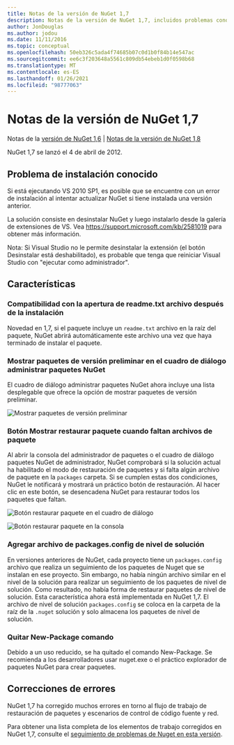 ```yaml
---
title: Notas de la versión de NuGet 1,7
description: Notas de la versión de NuGet 1,7, incluidos problemas conocidos, correcciones de errores, características agregadas y DCR.
author: JonDouglas
ms.author: jodou
ms.date: 11/11/2016
ms.topic: conceptual
ms.openlocfilehash: 50eb326c5ada4f74685b07c0d1b0f84b14e547ac
ms.sourcegitcommit: ee6c3f203648a5561c809db54ebeb1d0f0598b68
ms.translationtype: MT
ms.contentlocale: es-ES
ms.lasthandoff: 01/26/2021
ms.locfileid: "98777063"
---
```

# <a name="nuget-17-release-notes"></a>Notas de la versión de NuGet 1,7

Notas de la [versión de NuGet 1,6](../release-notes/nuget-1.6.md)  |  [Notas de la versión de NuGet 1,8](../release-notes/nuget-1.8.md)

NuGet 1,7 se lanzó el 4 de abril de 2012.

## <a name="known-installation-issue"></a>Problema de instalación conocido
Si está ejecutando VS 2010 SP1, es posible que se encuentre con un error de instalación al intentar actualizar NuGet si tiene instalada una versión anterior.

La solución consiste en desinstalar NuGet y luego instalarlo desde la galería de extensiones de VS.  Vea <https://support.microsoft.com/kb/2581019> para obtener más información.

Nota: Si Visual Studio no le permite desinstalar la extensión (el botón Desinstalar está deshabilitado), es probable que tenga que reiniciar Visual Studio con "ejecutar como administrador".

## <a name="features"></a>Características

### <a name="support-opening-readmetxt-file-after-installation"></a>Compatibilidad con la apertura de readme.txt archivo después de la instalación
Novedad en 1,7, si el paquete incluye un `readme.txt` archivo en la raíz del paquete, NuGet abrirá automáticamente este archivo una vez que haya terminado de instalar el paquete.

### <a name="show-prerelease-packages-in-the-manage-nuget-packages-dialog"></a>Mostrar paquetes de versión preliminar en el cuadro de diálogo administrar paquetes NuGet
El cuadro de diálogo administrar paquetes NuGet ahora incluye una lista desplegable que ofrece la opción de mostrar paquetes de versión preliminar.

![Mostrar paquetes de versión preliminar](./media/prerelease-dropdown.png)

### <a name="show-package-restore-button-when-package-files-are-missing"></a>Botón Mostrar restaurar paquete cuando faltan archivos de paquete
Al abrir la consola del administrador de paquetes o el cuadro de diálogo paquetes NuGet de administrador, NuGet comprobará si la solución actual ha habilitado el modo de restauración de paquetes y si falta algún archivo de paquete en la `packages` carpeta. Si se cumplen estas dos condiciones, NuGet le notificará y mostrará un práctico botón de restauración. Al hacer clic en este botón, se desencadena NuGet para restaurar todos los paquetes que faltan.

![Botón restaurar paquete en el cuadro de diálogo](./media/packagerestore-dialog.png)

![Botón restaurar paquete en la consola](./media/packagerestore-console.png)

### <a name="add-solution-level-packagesconfig-file"></a>Agregar archivo de packages.config de nivel de solución
En versiones anteriores de NuGet, cada proyecto tiene un `packages.config` archivo que realiza un seguimiento de los paquetes de Nuget que se instalan en ese proyecto. Sin embargo, no había ningún archivo similar en el nivel de la solución para realizar un seguimiento de los paquetes de nivel de solución. Como resultado, no había forma de restaurar paquetes de nivel de solución.
Esta característica ahora está implementada en NuGet 1,7. El archivo de nivel de solución `packages.config` se coloca en la carpeta de la raíz de la `.nuget` solución y solo almacena los paquetes de nivel de solución.

### <a name="remove-new-package-command"></a>Quitar New-Package comando
Debido a un uso reducido, se ha quitado el comando New-Package. Se recomienda a los desarrolladores usar nuget.exe o el práctico explorador de paquetes NuGet para crear paquetes.

## <a name="bug-fixes"></a>Correcciones de errores
NuGet 1,7 ha corregido muchos errores en torno al flujo de trabajo de restauración de paquetes y escenarios de control de código fuente y red.

Para obtener una lista completa de los elementos de trabajo corregidos en NuGet 1,7, consulte el [seguimiento de problemas de Nuget en esta versión](http://nuget.codeplex.com/workitem/list/advanced?keyword=&status=Closed&type=All&priority=All&release=NuGet%201.7&assignedTo=All&component=All&sortField=Votes&sortDirection=Descending&page=0).
